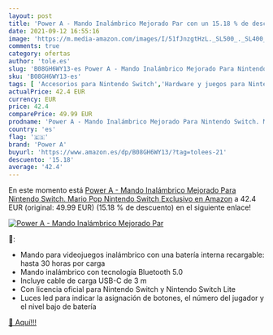```yaml
---
layout: post
title: 'Power A - Mando Inalámbrico Mejorado Par con un 15.18 % de descuento'
date: 2021-09-12 16:55:16
image: 'https://m.media-amazon.com/images/I/51fJnzgtHzL._SL500_._SL400_.jpg'
comments: true
category: ofertas
author: 'tole.es'
slug: 'B08GH6WY13-es Power A - Mando Inalámbrico Mejorado Para Nintendo Switch....'
sku: 'B08GH6WY13-es'
tags: [ 'Accesorios para Nintendo Switch','Hardware y juegos para Nintendo Switch','Mandos para Nintendo Switch','Videojuegos','nintendo','power a', ]
actualPrice: 42.4 EUR
currency: EUR
price: 42.4
comparePrice: 49.99 EUR
prodname: 'Power A - Mando Inalámbrico Mejorado Para Nintendo Switch. Mario Pop  Nintendo Switch   Exclusivo en Amazon'
country: 'es'
flag: '🇪🇸'
brand: 'Power A'
buyurl: 'https://www.amazon.es/dp/B08GH6WY13/?tag=tolees-21'
descuento: '15.18'
average: '42.4'
---
```


En este momento está [Power A - Mando Inalámbrico Mejorado Para Nintendo Switch. Mario Pop  Nintendo Switch   Exclusivo en Amazon](https://www.amazon.es/dp/B08GH6WY13/?tag=tolees-21) a 42.4 EUR (original: 49.99 EUR) (15.18 %  de descuento) en el siguiente enlace!

[![Power A - Mando Inalámbrico Mejorado Par](https://m.media-amazon.com/images/I/51fJnzgtHzL._SL500_._SL400_.jpg)](https://www.amazon.es/dp/B08GH6WY13/?tag=tolees-21)

🔎:

- Mando para videojuegos inalámbrico con una batería interna recargable: hasta 30 horas por carga
- Mando inalámbrico con tecnología Bluetooth 5.0
- Incluye cable de carga USB-C de 3 m
- Con licencia oficial para Nintendo Switch y Nintendo Switch Lite
- Luces led para indicar la asignación de botones, el número del jugador y el nivel bajo de batería

[🛒 Aquí!!!](https://www.amazon.es/dp/B08GH6WY13/?tag=tolees-21)
